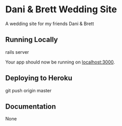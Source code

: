# Dani & Brett Wedding Site

A wedding site for my friends Dani & Brett

## Running Locally
rails server

Your app should now be running on [localhost:3000](http://localhost:3000/).

## Deploying to Heroku
git push origin master

## Documentation
None

